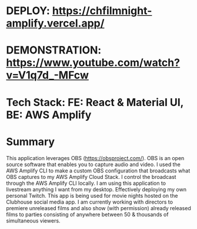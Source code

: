 # DEPLOY: https://chfilmnight-amplify.vercel.app/
# DEMONSTRATION: https://www.youtube.com/watch?v=V1q7d_-MFcw
# Tech Stack: FE: React & Material UI, BE: AWS Amplify

# Summary
This application leverages OBS (https://obsproject.com/). OBS is an open source software that enables you to capture audio and video. I used the AWS Amplify CLI to make a custom OBS configuration that broadcasts what OBS captures to my AWS Amplify Cloud Stack. I control the broadcast through the AWS Amplify CLI locally. I am using this application to livestream anything I want from my desktop. Effectively deploying my own personal Twitch. This app is being used for movie nights hosted on the Clubhouse social media app. I am currently working with directors to premiere unreleased films and also show (with permission) already released films to parties consisting of anywhere between 50 & thousands of simultaneous viewers.  
